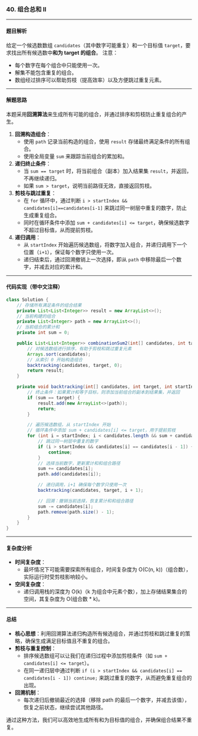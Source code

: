 ### **40. 组合总和 II**

------

#### **题目解析**

给定一个候选数数组 `candidates`（其中数字可能重复）和一个目标值 `target`，要求找出所有候选数中**和为 target 的组合**。
 注意：

- 每个数字在每个组合中只能使用一次。
- 解集不能包含重复的组合。
- 数组经过排序可以帮助剪枝（提高效率）以及方便跳过重复元素。

------

#### **解题思路**

本题采用**回溯算法**来生成所有可能的组合，并通过排序和剪枝防止重复组合的产生。

1. **回溯构造组合**：
   - 使用 `path` 记录当前构造的组合，使用 `result` 存储最终满足条件的所有组合。
   - 使用全局变量 `sum` 来跟踪当前组合的累加和。
2. **递归终止条件**：
   - 当 `sum == target` 时，将当前组合（副本）加入结果集 `result`，并返回，不再继续递归。
   - 如果 `sum > target`，说明当前路径无效，直接返回剪枝。
3. **剪枝与跳过重复**：
   - 在 `for` 循环中，通过判断 `i > startIndex && candidates[i]==candidates[i-1]` 来跳过同一树层中重复的数字，防止生成重复组合。
   - 同时在循环条件中添加 `sum + candidates[i] <= target`，确保候选数字不超过目标值，从而提前剪枝。
4. **递归调用**：
   - 从 `startIndex` 开始遍历候选数组，将数字加入组合，并递归调用下一个位置（`i+1`），保证每个数字只使用一次。
   - 递归结束后，通过回溯撤销上一次选择，即从 `path` 中移除最后一个数字，并减去对应的累计和。

------

#### **代码实现（带中文注释）**

```java
class Solution {
    // 存储所有满足条件的组合结果
    private List<List<Integer>> result = new ArrayList<>();
    // 当前构建的组合
    private List<Integer> path = new ArrayList<>();
    // 当前组合的累计和
    private int sum = 0;

    public List<List<Integer>> combinationSum2(int[] candidates, int target) {
        // 对候选数组进行排序，有助于剪枝和跳过重复元素
        Arrays.sort(candidates);
        // 从索引 0 开始构造组合
        backtracking(candidates, target, 0);
        return result;
    }

    private void backtracking(int[] candidates, int target, int startIndex) {
        // 终止条件：如果累计和等于目标，则添加当前组合的副本到结果集，并返回
        if (sum == target) {
            result.add(new ArrayList<>(path));
            return;
        }

        // 遍历候选数组，从 startIndex 开始
        // 循环条件中添加 sum + candidates[i] <= target，用于提前剪枝
        for (int i = startIndex; i < candidates.length && sum + candidates[i] <= target; i++) {
            // 跳过同一树层中重复的数字
            if (i > startIndex && candidates[i] == candidates[i - 1]) {
                continue;
            }
            // 选择当前数字，更新累计和和组合路径
            sum += candidates[i];
            path.add(candidates[i]);

            // 递归调用，i+1 确保每个数字只使用一次
            backtracking(candidates, target, i + 1);

            // 回溯：撤销当前选择，恢复累计和和组合路径
            sum -= candidates[i];
            path.remove(path.size() - 1);
        }
    }
}
```

------

#### **复杂度分析**

- **时间复杂度**：
  - 最坏情况下可能需要探索所有组合，时间复杂度为 O(C(n, k))（组合数），实际运行时受剪枝影响较小。
- **空间复杂度**：
  - 递归调用栈的深度为 O(k)（k 为组合中元素个数），加上存储结果集合的空间，其复杂度为 O(组合数 * k)。

------

#### **总结**

- **核心思想**：利用回溯算法递归构造所有候选组合，并通过剪枝和跳过重复的策略，确保生成满足目标值且不重复的组合。
- **剪枝与重复控制**：
  - 排序候选数组可以让我们在递归过程中添加剪枝条件（如 `sum + candidates[i] <= target`）。
  - 在同一递归层中通过判断 `if (i > startIndex && candidates[i] == candidates[i - 1]) continue;` 来跳过重复的数字，从而避免重复组合的出现。
- **回溯机制**：
  - 每次递归后撤销最近的选择（移除 path 的最后一个数字，并减去该值），恢复之前状态，继续尝试其他路径。

通过这种方法，我们可以高效地生成所有和为目标值的组合，并确保组合结果不重复。